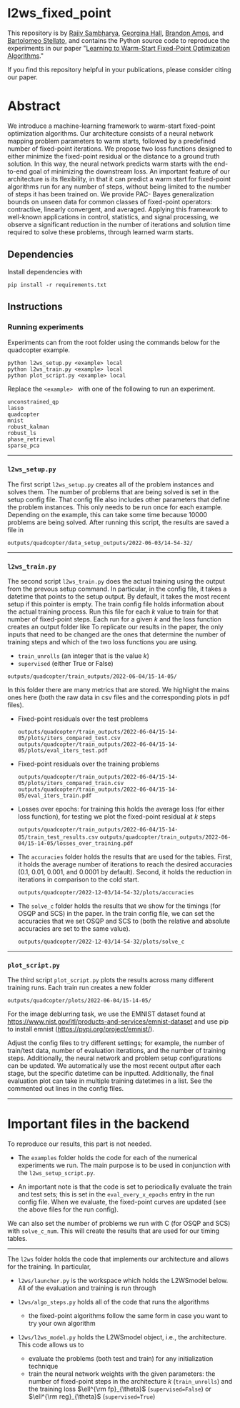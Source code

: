 # l2ws_fixed_point
This repository is by
[Rajiv Sambharya](https://rajivsambharya.github.io/),
[Georgina Hall](https://sites.google.com/view/georgina-hall),
[Brandon Amos](http://bamos.github.io/),
and [Bartolomeo Stellato](https://stellato.io/),
and contains the Python source code to
reproduce the experiments in our paper
"[Learning to Warm-Start Fixed-Point Optimization Algorithms]()."

If you find this repository helpful in your publications,
please consider citing our paper.

# Abstract
We introduce a machine-learning framework to warm-start fixed-point optimization algorithms. Our architecture consists of a neural network mapping problem parameters to warm starts, followed by a predefined number of fixed-point iterations. We propose two loss functions designed to either minimize the fixed-point residual or the distance to a ground truth solution. In this way, the neural network predicts warm starts with the end-to-end goal of minimizing the downstream loss. An important feature of our architecture is its flexibility, in that it can predict a warm start for fixed-point algorithms run for any number of steps, without being limited to the number of steps it has been trained on. We provide PAC- Bayes generalization bounds on unseen data for common classes of fixed-point operators: contractive, linearly convergent, and averaged. Applying this framework to well-known applications in control, statistics, and signal processing, we observe a significant reduction in the number of iterations and solution time required to solve these problems, through learned warm starts.

## Dependencies
Install dependencies with
```
pip install -r requirements.txt
```

## Instructions
### Running experiments
Experiments can from the root folder using the commands below for the quadcopter example.
```
python l2ws_setup.py <example> local
python l2ws_train.py <example> local
python plot_script.py <example> local
```

Replace the ```<example> ``` with one of the following to run an experiment.
```
unconstrained_qp
lasso
quadcopter
mnist
robust_kalman
robust_ls
phase_retrieval
sparse_pca
```

***
### ```l2ws_setup.py```

The first script ```l2ws_setup.py``` creates all of the problem instances and solves them.
The number of problems that are being solved is set in the setup config file.
That config file also includes other parameters that define the problem instances. 
This only needs to be run once for each example.
Depending on the example, this can take some time because 10000 problems are being solved.
After running this script, the results are saved a file in
```
outputs/quadcopter/data_setup_outputs/2022-06-03/14-54-32/
```

***
### ```l2ws_train.py```

The second script ```l2ws_train.py``` does the actual training using the output from the prevous setup command.
In particular, in the config file, it takes a datetime that points to the setup output.
By default, it takes the most recent setup if this pointer is empty.
The train config file holds information about the actual training process.
Run this file for each $k$ value to train for that number of fixed-point steps.
Each run for a given $k$ and the loss function creates an output folder like
To replicate our results in the paper, the only inputs that need to be changed are the ones that determine the number of training steps and which of the two loss functions you are using.
- ```train_unrolls``` (an integer that is the value $k$)
- ```supervised``` (either True or False)

```
outputs/quadcopter/train_outputs/2022-06-04/15-14-05/
```
In this folder there are many metrics that are stored.
We highlight the mains ones here (both the raw data in csv files and the corresponding plots in pdf files).


- Fixed-point residuals over the test problems 

    ```outputs/quadcopter/train_outputs/2022-06-04/15-14-05/plots/iters_compared_test.csv```
    ```outputs/quadcopter/train_outputs/2022-06-04/15-14-05/plots/eval_iters_test.pdf```

- Fixed-point residuals over the training problems 

    ```outputs/quadcopter/train_outputs/2022-06-04/15-14-05/plots/iters_compared_train.csv```
    ```outputs/quadcopter/train_outputs/2022-06-04/15-14-05/eval_iters_train.pdf```

- Losses over epochs: for training this holds the average loss (for either loss function), for testing we plot the fixed-point residual at $k$ steps

    ```outputs/quadcopter/train_outputs/2022-06-04/15-14-05/train_test_results.csv```
    ```outputs/quadcopter/train_outputs/2022-06-04/15-14-05/losses_over_training.pdf```

- The ```accuracies``` folder holds the results that are used for the tables. First, it holds the average number of iterations to reach the desired accuracies ($0.1$, $0.01$, $0.001$, and $0.0001$ by default).
Second, it holds the reduction in iterations in comparison to the cold start.

    ```outputs/quadcopter/2022-12-03/14-54-32/plots/accuracies```

- The ```solve_c``` folder holds the results that we show for the timings (for OSQP and SCS) in the paper.
In the train config file, we can set the accuracies that we set OSQP and SCS to (both the relative and absolute accuracies are set to the same value).

    ```outputs/quadcopter/2022-12-03/14-54-32/plots/solve_c```



***
### ```plot_script.py```

The third script ```plot_script.py``` plots the results across many different training runs.
Each train run creates a new folder 
```
outputs/quadcopter/plots/2022-06-04/15-14-05/
```



For the image deblurring task, we use the EMNIST dataset found at https://www.nist.gov/itl/products-and-services/emnist-dataset and use pip to install emnist (https://pypi.org/project/emnist/). 


Adjust the config files to try different settings; for example, the number of train/test data, number of evaluation iterations, and the number of training steps.
Additionally, the neural network and problem setup configurations can be updated.
We automatically use the most recent output after each stage, but the specific datetime can be inputted. Additionally, the final evaluation plot can take in multiple training datetimes in a list. See the commented out lines in the config files.

***


# Important files in the backend
To reproduce our results, this part is not needed.

- The ```examples``` folder holds the code for each of the numerical experiments we run. The main purpose is to be used in conjunction with the ```l2ws_setup_script.py```.

- An important note is that the code is set to periodically evaluate the train and test sets; this is set in the ```eval_every_x_epochs``` entry in the run config file.
When we evaluate, the fixed-point curves are updated (see the above files for the run config).

We can also set the number of problems we run with C (for OSQP and SCS) with ```solve_c_num```. This will create the results that are used for our timing tables.
***

The ```l2ws``` folder holds the code that implements our architecture and allows for the training. In particular,

- ```l2ws/launcher.py``` is the workspace which holds the L2WSmodel below.
All of the evaluation and training is run through

- ```l2ws/algo_steps.py``` holds all of the code that runs the algorithms

    - the fixed-point algorithms follow the same form in case you want to try your own algorithm

- ```l2ws/l2ws_model.py``` holds the L2WSmodel object, i.e., the architecture. This code allows us to 
    - evaluate the problems (both test and train) for any initialization technique
    - train the neural network weights with the given parameters: the number of fixed-point steps in the architecture $k$ (```train_unrolls```) and the training loss $`\ell^{\rm fp}_{\theta}`$ (```supervised=False```) or $\ell^{\rm reg}_{\theta}$ (```supervised=True```)
